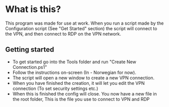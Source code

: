 # What is this?
This program was made for use at work. 
When you run a script made by the Configuration script (See "Get Started" section) the script will connect to the VPN, and then connect to RDP on the VPN network.

## Getting started
- To get started go into the Tools folder and run "Create New Connection.ps1"
- Follow the instructions on-screen (In - Norwegian for now). 
- The script will open a new window to create a new VPN connection. 
- When you have finished the creation, it will let you edit the VPN connection (To set security settings etc.)
- When this is finished the config will close. You now have a new file in the root folder, This is the file you use to connect to VPN and RDP 
